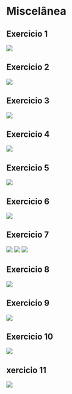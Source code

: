 # Miscelânea
## **Exercicio 1**
![](./prints/Exercicio_1.PNG)
## **Exercicio 2**
![](./prints/Exercicio_2.PNG)
## **Exercicio 3**
![](./prints/Exercicio_3.PNG)
## **Exercicio 4**
![](./prints/Exercicio_4.PNG)
## **Exercicio 5**
![](./prints/Exercicio_5.PNG)
## **Exercicio 6**
![](./prints/Exercicio_6.PNG)
## **Exercicio 7**
![](./prints/Exercicio_7.1.PNG)
![](./prints/Exercicio_7.2.PNG)
![](./prints/Exercicio_7.3.PNG)
## **Exercicio 8**
![](./prints/Exercicio_8.PNG)
## **Exercicio 9**
![](./prints/Exercicio_9.PNG)
## **Exercicio 10**
![](./prints/Exercicio_10.PNG)
## **xercicio 11**
![](./prints/)
